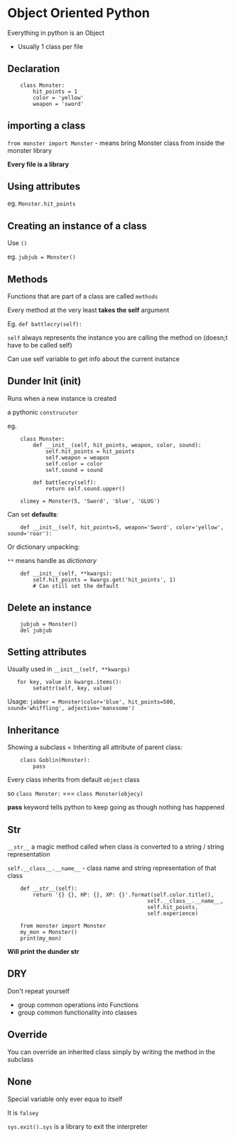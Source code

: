 # Object Oriented Python

Everything in python is an Object

* Usually 1 class per file

## Declaration

        class Monster:
            hit_points = 1
            color = 'yellow'
            weapon = 'sword'

## importing a class

`from monster import Monster` - means bring Monster class from inside the monster library

**Every file is a library**

## Using attributes

eg. `Monster.hit_points`

## Creating an instance of a class

Use `()`

eg. `jubjub = Monster()`

## Methods

Functions that are part of a class are called `methods`

Every method at the very least **takes the self** argument

Eg. `def battlecry(self):`

`self` always represents the instance you are calling the method on (doesn;t have to be called self)

Can use self variable to get info about the current instance

## Dunder Init (__init__)

Runs when a new instance is created

a pythonic `construcutor`

eg.

        class Monster:
            def __init__(self, hit_points, weapon, color, sound):
                self.hit_points = hit_points
                self.weapon = weapon
                self.color = color
                self.sound = sound

            def battlecry(self):
                return self.sound.upper()

        slimey = Monster(5, 'Sword', 'blue', 'GLUG')

Can set **defaults**:

        def __init__(self, hit_points=5, weapon='Sword', color='yellow', sound='roar'):

Or dictionary unpacking:

`**` means handle as _dictionary_

        def __init__(self, **kwargs):
            self.hit_points = kwargs.get('hit_points', 1)
            # Can still set the default

## Delete an instance

        jubjub = Monster()
        del jubjub

## Setting attributes

Usually used in `__init__(self, **kwargs)`

       for key, value in kwargs.items():
            setattr(self, key, value)

Usage: `jabber = Monster(color='blue', hit_points=500, sound='whiffling', adjective='manxsome')`

## Inheritance

Showing a subclass = Inheriting all attribute of parent class:

        class Goblin(Monster):
            pass

Every class inherits from default `object` class 

so `class Monster:` === `class Monster(objecy)`

**pass** keyword tells python to keep going as though nothing has happened

## __Str__

`__str__` a magic method called when class is converted to a string / string representation

`self.__class__.__name__` - class name and string representation of that class

        def __str__(self):
            return '{} {}, HP: {}, XP: {}'.format(self.color.title(),
                                                self.__class__.__name__,
                                                self.hit_points,
                                                self.experience)

        from monster import Monster
        my_mon = Monster()
        print(my_mon)


**Will print the dunder str**

## DRY

Don't repeat yourself

* group common operations into Functions
* group common functionality into classes

## Override

You can override an inherited class simply by writing the method in the subclass

## None

Special variable only ever equa to itself

It is `falsey`

`sys.exit()`..`sys` is a library to exit the interpreter